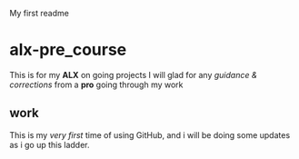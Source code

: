 My first readme

# alx-pre_course

This is for my **ALX** on going projects
I will glad for any _guidance & corrections_ from a __pro__ going through my work

## work
This is my *very first* time of using GitHub, and i will be doing some updates as i go up this ladder.
